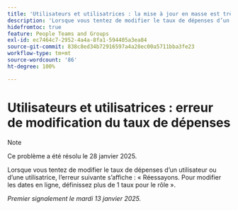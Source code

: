 ```yaml
---
title: 'Utilisateurs et utilisatrices : la mise à jour en masse est très lente.'
description: 'Lorsque vous tentez de modifier le taux de dépenses d’un utilisateur ou d’une utilisatrice, l’erreur suivante s’affiche : « Réessayons. Pour modifier les dates en ligne, définissez plus de 1 taux pour le rôle ».'
hidefromtoc: true
feature: People Teams and Groups
exl-id: ec7464c7-2952-4a4a-8fa1-594405a3ea84
source-git-commit: 838c8ed34b72916597a4a28ec00a5711bba3fe23
workflow-type: tm+mt
source-wordcount: '86'
ht-degree: 100%

---
```


# Utilisateurs et utilisatrices : erreur de modification du taux de dépenses

>[!NOTE]
>
>Ce problème a été résolu le 28 janvier 2025.

Lorsque vous tentez de modifier le taux de dépenses d’un utilisateur ou d’une utilisatrice, l’erreur suivante s’affiche : « Réessayons. Pour modifier les dates en ligne, définissez plus de 1 taux pour le rôle ».

_Premier signalement le mardi 13 janvier 2025._
